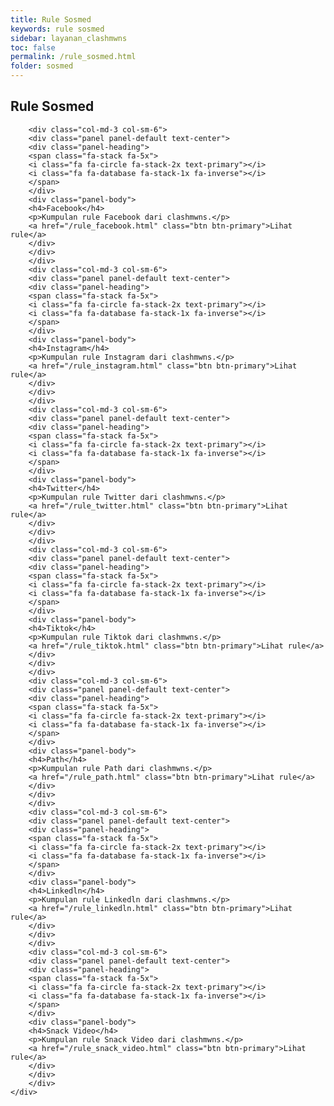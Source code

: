 ```yaml
---
title: Rule Sosmed
keywords: rule sosmed
sidebar: layanan_clashmwns
toc: false
permalink: /rule_sosmed.html
folder: sosmed
---
```

<div class="row">
        <div class="col-lg-12">
            <h2 class="page-header">Rule Sosmed</h2>
        </div>
        
        <div class="col-md-3 col-sm-6">
        <div class="panel panel-default text-center">
        <div class="panel-heading">
        <span class="fa-stack fa-5x">
        <i class="fa fa-circle fa-stack-2x text-primary"></i>
        <i class="fa fa-database fa-stack-1x fa-inverse"></i>
        </span>
        </div>
        <div class="panel-body">
        <h4>Facebook</h4>
        <p>Kumpulan rule Facebook dari clashmwns.</p>
        <a href="/rule_facebook.html" class="btn btn-primary">Lihat rule</a>
        </div>
        </div>
        </div>
        <div class="col-md-3 col-sm-6">
        <div class="panel panel-default text-center">
        <div class="panel-heading">
        <span class="fa-stack fa-5x">
        <i class="fa fa-circle fa-stack-2x text-primary"></i>
        <i class="fa fa-database fa-stack-1x fa-inverse"></i>
        </span>
        </div>
        <div class="panel-body">
        <h4>Instagram</h4>
        <p>Kumpulan rule Instagram dari clashmwns.</p>
        <a href="/rule_instagram.html" class="btn btn-primary">Lihat rule</a>
        </div>
        </div>
        </div>
        <div class="col-md-3 col-sm-6">
        <div class="panel panel-default text-center">
        <div class="panel-heading">
        <span class="fa-stack fa-5x">
        <i class="fa fa-circle fa-stack-2x text-primary"></i>
        <i class="fa fa-database fa-stack-1x fa-inverse"></i>
        </span>
        </div>
        <div class="panel-body">
        <h4>Twitter</h4>
        <p>Kumpulan rule Twitter dari clashmwns.</p>
        <a href="/rule_twitter.html" class="btn btn-primary">Lihat rule</a>
        </div>
        </div>
        </div>
        <div class="col-md-3 col-sm-6">
        <div class="panel panel-default text-center">
        <div class="panel-heading">
        <span class="fa-stack fa-5x">
        <i class="fa fa-circle fa-stack-2x text-primary"></i>
        <i class="fa fa-database fa-stack-1x fa-inverse"></i>
        </span>
        </div>
        <div class="panel-body">
        <h4>Tiktok</h4>
        <p>Kumpulan rule Tiktok dari clashmwns.</p>
        <a href="/rule_tiktok.html" class="btn btn-primary">Lihat rule</a>
        </div>
        </div>
        </div>
        <div class="col-md-3 col-sm-6">
        <div class="panel panel-default text-center">
        <div class="panel-heading">
        <span class="fa-stack fa-5x">
        <i class="fa fa-circle fa-stack-2x text-primary"></i>
        <i class="fa fa-database fa-stack-1x fa-inverse"></i>
        </span>
        </div>
        <div class="panel-body">
        <h4>Path</h4>
        <p>Kumpulan rule Path dari clashmwns.</p>
        <a href="/rule_path.html" class="btn btn-primary">Lihat rule</a>
        </div>
        </div>
        </div>
        <div class="col-md-3 col-sm-6">
        <div class="panel panel-default text-center">
        <div class="panel-heading">
        <span class="fa-stack fa-5x">
        <i class="fa fa-circle fa-stack-2x text-primary"></i>
        <i class="fa fa-database fa-stack-1x fa-inverse"></i>
        </span>
        </div>
        <div class="panel-body">
        <h4>Linkedln</h4>
        <p>Kumpulan rule Linkedln dari clashmwns.</p>
        <a href="/rule_linkedln.html" class="btn btn-primary">Lihat rule</a>
        </div>
        </div>
        </div>
        <div class="col-md-3 col-sm-6">
        <div class="panel panel-default text-center">
        <div class="panel-heading">
        <span class="fa-stack fa-5x">
        <i class="fa fa-circle fa-stack-2x text-primary"></i>
        <i class="fa fa-database fa-stack-1x fa-inverse"></i>
        </span>
        </div>
        <div class="panel-body">
        <h4>Snack Video</h4>
        <p>Kumpulan rule Snack Video dari clashmwns.</p>
        <a href="/rule_snack_video.html" class="btn btn-primary">Lihat rule</a>
        </div>
        </div>
        </div>
    </div>
